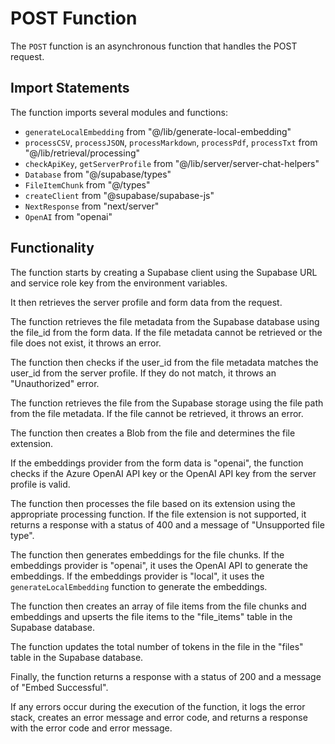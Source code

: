 # POST Function

The `POST` function is an asynchronous function that handles the POST request.

## Import Statements

The function imports several modules and functions:

- `generateLocalEmbedding` from "@/lib/generate-local-embedding"
- `processCSV`, `processJSON`, `processMarkdown`, `processPdf`, `processTxt` from "@/lib/retrieval/processing"
- `checkApiKey`, `getServerProfile` from "@/lib/server/server-chat-helpers"
- `Database` from "@/supabase/types"
- `FileItemChunk` from "@/types"
- `createClient` from "@supabase/supabase-js"
- `NextResponse` from "next/server"
- `OpenAI` from "openai"

## Functionality

The function starts by creating a Supabase client using the Supabase URL and service role key from the environment variables.

It then retrieves the server profile and form data from the request.

The function retrieves the file metadata from the Supabase database using the file_id from the form data. If the file metadata cannot be retrieved or the file does not exist, it throws an error.

The function then checks if the user_id from the file metadata matches the user_id from the server profile. If they do not match, it throws an "Unauthorized" error.

The function retrieves the file from the Supabase storage using the file path from the file metadata. If the file cannot be retrieved, it throws an error.

The function then creates a Blob from the file and determines the file extension.

If the embeddings provider from the form data is "openai", the function checks if the Azure OpenAI API key or the OpenAI API key from the server profile is valid.

The function then processes the file based on its extension using the appropriate processing function. If the file extension is not supported, it returns a response with a status of 400 and a message of "Unsupported file type".

The function then generates embeddings for the file chunks. If the embeddings provider is "openai", it uses the OpenAI API to generate the embeddings. If the embeddings provider is "local", it uses the `generateLocalEmbedding` function to generate the embeddings.

The function then creates an array of file items from the file chunks and embeddings and upserts the file items to the "file_items" table in the Supabase database.

The function updates the total number of tokens in the file in the "files" table in the Supabase database.

Finally, the function returns a response with a status of 200 and a message of "Embed Successful".

If any errors occur during the execution of the function, it logs the error stack, creates an error message and error code, and returns a response with the error code and error message.